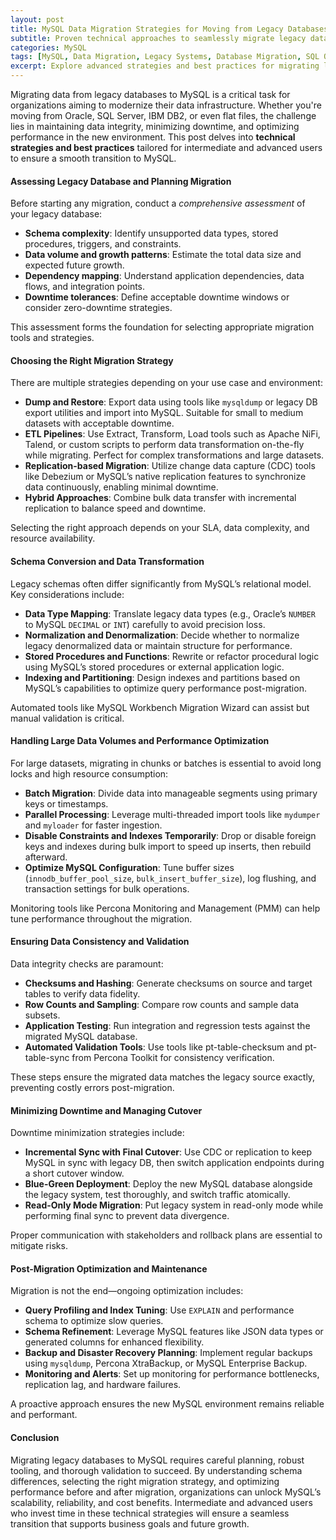 ```yaml
---
layout: post
title: MySQL Data Migration Strategies for Moving from Legacy Databases to MySQL
subtitle: Proven technical approaches to seamlessly migrate legacy databases to MySQL for enhanced performance and scalability
categories: MySQL
tags: [MySQL, Data Migration, Legacy Systems, Database Migration, SQL Optimization, Performance Tuning, ETL, Data Transformation]
excerpt: Explore advanced strategies and best practices for migrating legacy databases to MySQL. Learn how to plan, execute, and optimize your data migration process for improved reliability and scalability.
---
```

Migrating data from legacy databases to MySQL is a critical task for organizations aiming to modernize their data infrastructure. Whether you're moving from Oracle, SQL Server, IBM DB2, or even flat files, the challenge lies in maintaining data integrity, minimizing downtime, and optimizing performance in the new environment. This post delves into **technical strategies and best practices** tailored for intermediate and advanced users to ensure a smooth transition to MySQL.

#### Assessing Legacy Database and Planning Migration

Before starting any migration, conduct a *comprehensive assessment* of your legacy database:

- **Schema complexity**: Identify unsupported data types, stored procedures, triggers, and constraints.
- **Data volume and growth patterns**: Estimate the total data size and expected future growth.
- **Dependency mapping**: Understand application dependencies, data flows, and integration points.
- **Downtime tolerances**: Define acceptable downtime windows or consider zero-downtime strategies.

This assessment forms the foundation for selecting appropriate migration tools and strategies.

#### Choosing the Right Migration Strategy

There are multiple strategies depending on your use case and environment:

- **Dump and Restore**: Export data using tools like `mysqldump` or legacy DB export utilities and import into MySQL. Suitable for small to medium datasets with acceptable downtime.
- **ETL Pipelines**: Use Extract, Transform, Load tools such as Apache NiFi, Talend, or custom scripts to perform data transformation on-the-fly while migrating. Perfect for complex transformations and large datasets.
- **Replication-based Migration**: Utilize change data capture (CDC) tools like Debezium or MySQL’s native replication features to synchronize data continuously, enabling minimal downtime.
- **Hybrid Approaches**: Combine bulk data transfer with incremental replication to balance speed and downtime.

Selecting the right approach depends on your SLA, data complexity, and resource availability.

#### Schema Conversion and Data Transformation

Legacy schemas often differ significantly from MySQL’s relational model. Key considerations include:

- **Data Type Mapping**: Translate legacy data types (e.g., Oracle’s `NUMBER` to MySQL `DECIMAL` or `INT`) carefully to avoid precision loss.
- **Normalization and Denormalization**: Decide whether to normalize legacy denormalized data or maintain structure for performance.
- **Stored Procedures and Functions**: Rewrite or refactor procedural logic using MySQL’s stored procedures or external application logic.
- **Indexing and Partitioning**: Design indexes and partitions based on MySQL’s capabilities to optimize query performance post-migration.

Automated tools like MySQL Workbench Migration Wizard can assist but manual validation is critical.

#### Handling Large Data Volumes and Performance Optimization

For large datasets, migrating in chunks or batches is essential to avoid long locks and high resource consumption:

- **Batch Migration**: Divide data into manageable segments using primary keys or timestamps.
- **Parallel Processing**: Leverage multi-threaded import tools like `mydumper` and `myloader` for faster ingestion.
- **Disable Constraints and Indexes Temporarily**: Drop or disable foreign keys and indexes during bulk import to speed up inserts, then rebuild afterward.
- **Optimize MySQL Configuration**: Tune buffer sizes (`innodb_buffer_pool_size`, `bulk_insert_buffer_size`), log flushing, and transaction settings for bulk operations.

Monitoring tools like Percona Monitoring and Management (PMM) can help tune performance throughout the migration.

#### Ensuring Data Consistency and Validation

Data integrity checks are paramount:

- **Checksums and Hashing**: Generate checksums on source and target tables to verify data fidelity.
- **Row Counts and Sampling**: Compare row counts and sample data subsets.
- **Application Testing**: Run integration and regression tests against the migrated MySQL database.
- **Automated Validation Tools**: Use tools like pt-table-checksum and pt-table-sync from Percona Toolkit for consistency verification.

These steps ensure the migrated data matches the legacy source exactly, preventing costly errors post-migration.

#### Minimizing Downtime and Managing Cutover

Downtime minimization strategies include:

- **Incremental Sync with Final Cutover**: Use CDC or replication to keep MySQL in sync with legacy DB, then switch application endpoints during a short cutover window.
- **Blue-Green Deployment**: Deploy the new MySQL database alongside the legacy system, test thoroughly, and switch traffic atomically.
- **Read-Only Mode Migration**: Put legacy system in read-only mode while performing final sync to prevent data divergence.

Proper communication with stakeholders and rollback plans are essential to mitigate risks.

#### Post-Migration Optimization and Maintenance

Migration is not the end—ongoing optimization includes:

- **Query Profiling and Index Tuning**: Use `EXPLAIN` and performance schema to optimize slow queries.
- **Schema Refinement**: Leverage MySQL features like JSON data types or generated columns for enhanced flexibility.
- **Backup and Disaster Recovery Planning**: Implement regular backups using `mysqldump`, Percona XtraBackup, or MySQL Enterprise Backup.
- **Monitoring and Alerts**: Set up monitoring for performance bottlenecks, replication lag, and hardware failures.

A proactive approach ensures the new MySQL environment remains reliable and performant.

#### Conclusion

Migrating legacy databases to MySQL requires careful planning, robust tooling, and thorough validation to succeed. By understanding schema differences, selecting the right migration strategy, and optimizing performance before and after migration, organizations can unlock MySQL’s scalability, reliability, and cost benefits. Intermediate and advanced users who invest time in these technical strategies will ensure a seamless transition that supports business goals and future growth.
